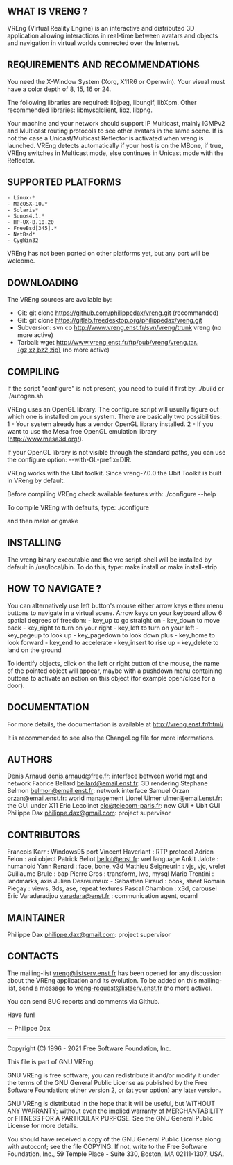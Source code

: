 WHAT IS VRENG ?
---------------
VREng (Virtual Reality Engine) is an interactive and distributed 3D application
allowing interactions in real-time between avatars and objects and navigation
in virtual worlds connected over the Internet.


REQUIREMENTS AND RECOMMENDATIONS
--------------------------------
You need the X-Window System (Xorg, X11R6 or Openwin).
Your visual must have a color depth of 8, 15, 16 or 24.

The following libraries are required: libjpeg, libungif, libXpm.
Other recommended libraries: libmysqlclient, libz, libpng.

Your machine and your network should support IP Multicast, mainly IGMPv2
and Multicast routing protocols to see other avatars in the same scene.
If is not the case a Unicast/Multicast Reflector is activated when vreng
is launched. VREng detects automatically if your host is on the MBone,
if true, VREng switches in Multicast mode, else continues in Unicast mode
with the Reflector.


SUPPORTED PLATFORMS
-------------------
	- Linux-*
	- MacOSX-10.*
	- Solaris*
	- Sunos4.1.*
	- HP-UX-B.10.20
	- FreeBsd[345].*
	- NetBsd*
	- CygWin32

VREng has not been ported on other platforms yet, but any port will be welcome.


DOWNLOADING
-----------
The VREng sources are available by:
  - Git:        git clone https://github.com/philippedax/vreng.git (recommanded)
  - Git:        git clone https://gitlab.freedesktop.org/philippedax/vreng.git
  - Subversion: svn co http://www.vreng.enst.fr/svn/vreng/trunk vreng (no more active)
  - Tarball:    wget http://www.vreng.enst.fr/ftp/pub/vreng/vreng.tar.{gz,xz,bz2,zip} (no more active)


COMPILING
---------

If the script "configure" is not present, you need to build it first by:
	./build or ./autogen.sh

VREng uses an OpenGL library. The configure script will usually figure out
which one is installed on your system. There are basically two possibilities:
  1 - Your system already has a vendor OpenGL library installed.
  2 - If you want to use the Mesa free OpenGL emulation library (http://www.mesa3d.org/).

If your OpenGL library is not visible through the standard paths, you
can use the configure option: --with-GL-prefix=DIR.

VREng works with the Ubit toolkit.
Since vreng-7.0.0 the Ubit Toolkit is built in VReng by default.

Before compiling VREng check available features with:
	./configure --help

To compile VREng with defaults, type:
	./configure

and then
	make or gmake


INSTALLING
----------
The vreng binary executable and the vre script-shell
will be installed by default in /usr/local/bin.
To do this, type:
	make install
or
	make install-strip


HOW TO NAVIGATE ?
-----------------
You can alternatively use left button's mouse either arrow keys either
menu buttons to navigate in a virtual scene.
Arrow keys on your keyboard allow 6 spatial degrees of freedom:
	- key_up to go straight on
	- key_down to move back
	- key_right to turn on your right
	- key_left to turn on your left
	- key_pageup to look up
	- key_pagedown to look down
plus
	- key_home to look forward
	- key_end to accelerate
	- key_insert to rise up
	- key_delete to land on the ground

To identify objects, click on the left or right button of the mouse, the name
of the pointed object will appear, maybe with a pushdown menu containing buttons
to activate an action on this object (for example open/close for a door).


DOCUMENTATION
-------------
For more details, the documentation is available at
http://vreng.enst.fr/html/

It is recommended to see also the ChangeLog file for more informations.


AUTHORS
-------
Denis Arnaud <denis.arnaud@free.fr>: interface between world mgt and network
Fabrice Bellard <bellard@email.enst.fr>: 3D rendering
Stephane Belmon <belmon@email.enst.fr>: network interface
Samuel Orzan <orzan@email.enst.fr>: world management
Lionel Ulmer <ulmer@email.enst.fr>: the GUI under X11
Eric Lecolinet <elc@telecom-paris.fr>: new GUI + Ubit GUI
Philippe Dax <philippe.dax@gmail.com>: project supervisor

CONTRIBUTORS
------------
Francois Karr : Windows95 port
Vincent Haverlant : RTP protocol
Adrien Felon : aoi object
Patrick Bellot <bellot@enst.fr>: vrel language
Ankit Jalote : humanoid
Yann Renard : face, bone, v3d
Mathieu Seigneurin : vjs, vjc, vrelet
Guillaume Brule : bap
Pierre Gros : transform, lwo, mysql
Mario Trentini : landmarks, axis
Julien Desreumaux - Sebastien Piraud : book, sheet
Romain Piegay : views, 3ds, ase, repeat textures
Pascal Chambon : x3d, carousel
Eric Varadaradjou <varadara@enst.fr> : communication agent, ocaml

MAINTAINER
----------
Philippe Dax <philippe.dax@gmail.com>: project supervisor

CONTACTS
--------
The mailing-list <vreng@listserv.enst.fr> has been opened for any discussion
about the VREng application and its evolution. To be added on this
mailing-list, send a message to <vreng-request@listserv.enst.fr> (no more active).

You can send BUG reports and comments via Github.

Have fun!

-- Philippe Dax

-----

Copyright (C) 1996 - 2021
  Free Software Foundation, Inc.

This file is part of GNU VREng.

GNU VREng is free software; you can redistribute it and/or modify
it under the terms of the GNU General Public License as published by
the Free Software Foundation; either version 2, or (at your option)
any later version.

GNU VREng is distributed in the hope that it will be useful,
but WITHOUT ANY WARRANTY; without even the implied warranty of
MERCHANTABILITY or FITNESS FOR A PARTICULAR PURPOSE.  See the
GNU General Public License for more details.

You should have received a copy of the GNU General Public License
along with autoconf; see the file COPYING.  If not, write to
the Free Software Foundation, Inc., 59 Temple Place - Suite 330,
Boston, MA 02111-1307, USA.

